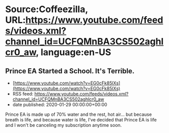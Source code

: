 # Source:Coffeezilla, URL:https://www.youtube.com/feeds/videos.xml?channel_id=UCFQMnBA3CS502aghlcr0_aw, language:en-US

## Prince EA Started a School. It's Terrible.
 - [https://www.youtube.com/watch?v=EG0cFk85lXs](https://www.youtube.com/watch?v=EG0cFk85lXs)
 - RSS feed: https://www.youtube.com/feeds/videos.xml?channel_id=UCFQMnBA3CS502aghlcr0_aw
 - date published: 2020-01-29 00:00:00+00:00

Prince EA is made up of 70% water and the rest, hot air... 
but because breath is life,
and because water is life,
I've decided that Prince EA is life and I won't be canceling my subscription anytime soon.

